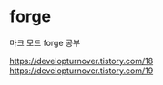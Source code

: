 # forge
마크 모드 forge 공부 

https://developturnover.tistory.com/18
https://developturnover.tistory.com/19
